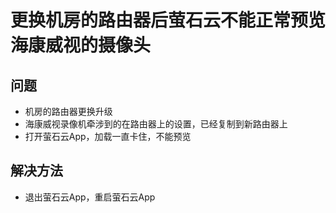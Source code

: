 # 更换机房的路由器后萤石云不能正常预览海康威视的摄像头

## 问题
* 机房的路由器更换升级
* 海康威视录像机牵涉到的在路由器上的设置，已经复制到新路由器上
* 打开萤石云App，加载一直卡住，不能预览

## 解决方法
* 退出萤石云App，重启萤石云App

